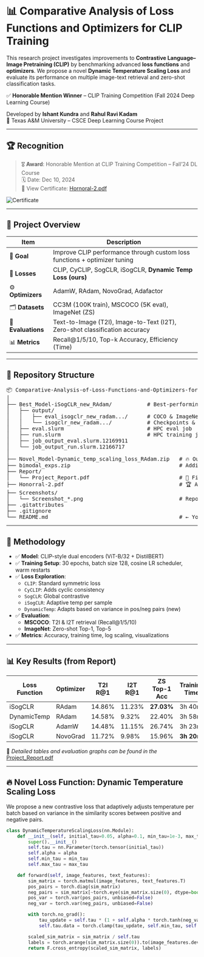 # 📊 Comparative Analysis of Loss Functions and Optimizers for CLIP Training

This research project investigates improvements to **Contrastive Language–Image Pretraining (CLIP)** by benchmarking advanced **loss functions** and **optimizers**. We propose a novel **Dynamic Temperature Scaling Loss** and evaluate its performance on multiple image-text retrieval and zero-shot classification tasks.

✅ **Honorable Mention Winner** – CLIP Training Competition (Fall 2024 Deep Learning Course)

Developed by **Ishant Kundra** and **Rahul Ravi Kadam**  
📍 Texas A&M University – CSCE Deep Learning Course Project

---

## 🏆 Recognition

> 🎖️ **Award**: Honorable Mention at CLIP Training Competition – Fall’24 DL Course  
> 🗓️ Date: Dec 10, 2024  
> 📄 View Certificate: [Hornoral-2.pdf](./Hornoral-2.pdf)

![Certificate](./Screenshots/Screenshot_2025-03-27_at_7.57.43_PM.png)

---

## 🚀 Project Overview

| Item              | Description                                                                 |
|-------------------|-----------------------------------------------------------------------------|
| 🎯 **Goal**        | Improve CLIP performance through custom loss functions + optimizer tuning  |
| 🧠 **Losses**      | CLIP, CyCLIP, SogCLR, iSogCLR, **Dynamic Temp Loss (ours)**                 |
| ⚙️ **Optimizers**  | AdamW, RAdam, NovoGrad, Adafactor                                            |
| 🗂️ **Datasets**    | CC3M (100K train), MSCOCO (5K eval), ImageNet (ZS)                          |
| 🧪 **Evaluations** | Text-to-Image (T2I), Image-to-Text (I2T), Zero-shot classification accuracy |
| 📊 **Metrics**     | Recall@1/5/10, Top-k Accuracy, Efficiency (Time)                            |

---

## 📁 Repository Structure

<pre>
📦 Comparative-Analysis-of-Loss-Functions-and-Optimizers-for-CLIP-Training
│
├── Best_Model-iSogCLR_new_RAdam/           # Best-performing iSogCLR+RAdam model
│   ├── output/
│   │   ├── eval_isogclr_new_radam.../      # COCO & ImageNet logs
│   │   └── isogclr_new_radam.../           # Checkpoints & config (args.json)
│   ├── eval.slurm                          # HPC eval job
│   ├── run.slurm                           # HPC training job
│   ├── job_output_eval.slurm.12169911
│   └── job_output_run.slurm.12166717
│
├── Novel_Model-Dynamic_temp_scaling_loss_RAdam.zip   # 🔥 Our proposed loss implementation
├── bimodal_exps.zip                                  # Additional bimodal training experiments
├── Report/
│   └── Project_Report.pdf                            # 📄 Final detailed PDF report
├── Honorral-2.pdf                                    # 🏆 Award certificate
├── Screenshots/
│   └── Screenshot_*.png                              # Repo preview images
├── .gitattributes
├── .gitignore
└── README.md                                         # ← You're here!
</pre>

---

## 🧪 Methodology

- ✅ **Model**: CLIP-style dual encoders (ViT-B/32 + DistilBERT)
- ✅ **Training Setup**: 30 epochs, batch size 128, cosine LR scheduler, warm restarts
- ✅ **Loss Exploration**:
  - `CLIP`: Standard symmetric loss
  - `CyCLIP`: Adds cyclic consistency
  - `SogCLR`: Global contrastive
  - `iSogCLR`: Adaptive temp per sample
  - `DynamicTemp`: Adapts based on variance in pos/neg pairs (new)
- ✅ **Evaluation**:
  - **MSCOCO**: T2I & I2T retrieval (Recall@1/5/10)
  - **ImageNet**: Zero-shot Top-1, Top-5
- ✅ **Metrics**: Accuracy, training time, log scaling, visualizations

---

## 📊 Key Results (from Report)

| Loss Function | Optimizer | T2I R@1 | I2T R@1 | ZS Top-1 Acc | Training Time |
|---------------|-----------|---------|---------|--------------|----------------|
| iSogCLR       | RAdam     | 14.86%  | 11.23%  | **27.03%**   | 3h 40m         |
| DynamicTemp   | RAdam     | 14.58%  | 9.32%   | 22.40%       | 3h 58m         |
| iSogCLR       | AdamW     | 14.48%  | 11.15%  | 26.74%       | 3h 23m         |
| iSogCLR       | NovoGrad  | 11.72%  | 9.98%   | 15.96%       | **3h 20m**     |

📌 *Detailed tables and evaluation graphs can be found in the* [Project_Report.pdf](./Report/Project_Report.pdf)

---

## 🔥 Novel Loss Function: Dynamic Temperature Scaling Loss

We propose a new contrastive loss that adaptively adjusts temperature per batch based on variance in the similarity scores between positive and negative pairs.

```python
class DynamicTemperatureScalingLoss(nn.Module):
    def __init__(self, initial_tau=0.05, alpha=0.1, min_tau=1e-3, max_tau=1.0):
        super().__init__()
        self.tau = nn.Parameter(torch.tensor(initial_tau))
        self.alpha = alpha
        self.min_tau = min_tau
        self.max_tau = max_tau

    def forward(self, image_features, text_features):
        sim_matrix = torch.matmul(image_features, text_features.T)
        pos_pairs = torch.diag(sim_matrix)
        neg_pairs = sim_matrix[~torch.eye(sim_matrix.size(0), dtype=bool)].view(sim_matrix.size(0), -1)
        pos_var = torch.var(pos_pairs, unbiased=False)
        neg_var = torch.var(neg_pairs, unbiased=False)

        with torch.no_grad():
            tau_update = self.tau * (1 + self.alpha * torch.tanh(neg_var - pos_var))
            self.tau.data = torch.clamp(tau_update, self.min_tau, self.max_tau)

        scaled_sim_matrix = sim_matrix / self.tau
        labels = torch.arange(sim_matrix.size(0)).to(image_features.device)
        return F.cross_entropy(scaled_sim_matrix, labels)
